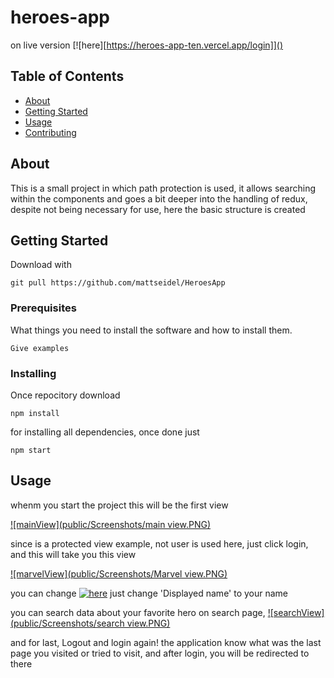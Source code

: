 # heroes-app

on live version [![here][https://heroes-app-ten.vercel.app/login]]()

## Table of Contents

- [About](#about)
- [Getting Started](#getting_started)
- [Usage](#usage)
- [Contributing](../CONTRIBUTING.md)

## About <a name = "about"></a>

This is a small project in which path protection is used, it allows searching within the components and goes a bit deeper into the handling of redux, despite not being necessary for use, here the basic structure is created

## Getting Started <a name = "getting_started"></a>

Download with

```
git pull https://github.com/mattseidel/HeroesApp
```

### Prerequisites

What things you need to install the software and how to install them.

```
Give examples
```

### Installing

Once repocitory download

```
npm install
```

for installing all dependencies, once done just

```
npm start
```

## Usage <a name = "usage"></a>

whenm you start the project this will be the first view

[![mainView](public/Screenshots/main view.PNG)]()

since is a protected view example, not user is used here, just click login, and this will take you this view

[![marvelView](public/Screenshots/Marvel view.PNG)]()

you can change [![here](src/components/login/LoginScreen.jsx)]() just change 'Displayed name' to your name

you can search data about your favorite hero on search page,
[![searchView](public/Screenshots/search view.PNG)]()

and for last, Logout and login again! the application know what was the last page you visited or tried to visit, and after login, you will be redirected to there
